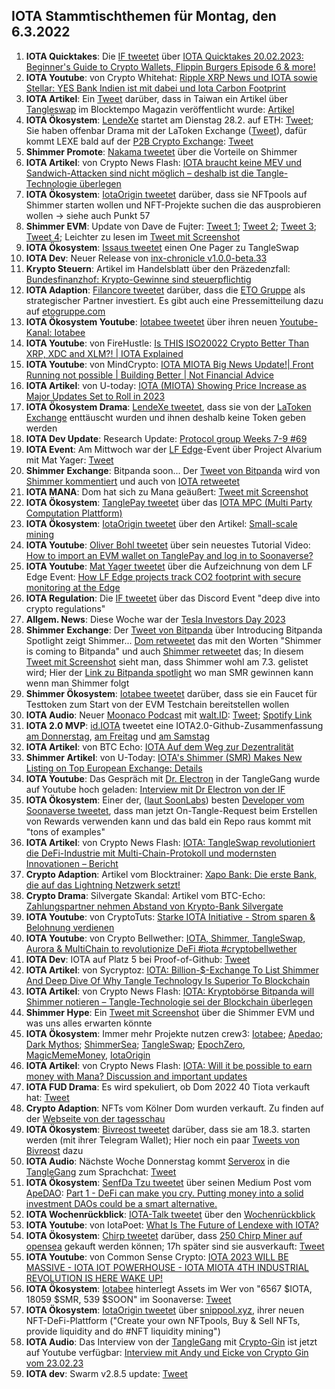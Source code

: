 ## IOTA Stammtischthemen für Montag, den 6.3.2022

1. **IOTA Quicktakes**: Die [IF tweetet](https://twitter.com/iota/status/1630145871470907394?s=20) über [IOTA Quicktakes 20.02.2023: Beginner's Guide to Crypto Wallets, Flippin Burgers Episode 6 & more!](https://www.youtube.com/watch?v=YzgHo2EA2Hs)
2. **IOTA Youtube**: von Crypto Whitehat: [Ripple XRP News und IOTA sowie Stellar: YES Bank Indien ist mit dabei und Iota Carbon Footprint](https://www.youtube.com/watch?v=Y6PC00TVWN8)
3. **IOTA Artikel**: Ein [Tweet](https://twitter.com/kowei1995/status/1630377127446208519?s=20) darüber, dass in Taiwan ein Artikel über [Tangleswap](https://twitter.com/TangleSwapE) im Blocktempo Magazin veröffentlicht wurde: [Artikel](https://www.blocktempo.com/all-about-iota-shimmer-eco-project-tangleswap/)
4. **IOTA Ökosystem**: [LendeXe](https://twitter.com/LendeXeFinance) startet am Dienstag 28.2. auf ETH: [Tweet](https://twitter.com/LendeXeFinance/status/1630500660478193664?s=20); Sie haben offenbar Drama mit der LaToken Exchange ([Tweet](https://twitter.com/LendeXeFinance/status/1630923742963458048?s=20)), dafür kommt LEXE bald auf der [P2B Crypto Exchange](https://www.youtube.com/watch?v=Hl1zEzVUV7w):  [Tweet](https://www.youtube.com/watch?v=Hl1zEzVUV7w)
5. **Shimmer Promote**: [Nakama tweetet](https://twitter.com/Nakama_Labs/status/1630560010232029184?s=20) über die Vorteile on Shimmer
6. **IOTA Artikel**: von Crypto News Flash: [IOTA braucht keine MEV und Sandwich-Attacken sind nicht möglich – deshalb ist die Tangle-Technologie überlegen](https://www.crypto-news-flash.com/de/iota-braucht-keinen-mev-mehr-und-sandwich-attacken-sind-unmoeglich-deshalb-ist-die-iota-technologie-ueberlegen/?feed_id=13355&_unique_id=63fe098ab09af)
7. **IOTA Ökosystem**: [IotaOrigin tweetet](https://twitter.com/origin_iota/status/1630552234122420224?s=20) darüber, dass sie NFTpools auf Shimmer starten wollen und NFT-Projekte suchen die das ausprobieren wollen -> siehe auch Punkt 57
8. **Shimmer EVM**: Update von Dave de Fujter: [Tweet 1](https://twitter.com/fijter/status/1630649750595747840?s=20); [Tweet 2](https://twitter.com/fijter/status/1630650112589307904?s=20); [Tweet 3](https://twitter.com/fijter/status/1630650415657132040?s=20); [Tweet 4](https://twitter.com/fijter/status/1630650981724594188?s=20); Leichter zu lesen im [Tweet mit Screenshot](https://twitter.com/Vrom14286662/status/1630865173467615233?s=20)
9. **IOTA Ökosystem**: [Issaus tweetet](https://twitter.com/Issaus2020/status/1630624850703204359?s=20) einen One Pager zu TangleSwap
10. **IOTA Dev**: Neuer Release von [inx-chronicle v1.0.0-beta.33](https://github.com/iotaledger/inx-chronicle/releases/tag/v1.0.0-beta.33)
11. **Krypto Steuern**: Artikel im Handelsblatt über den Präzedenzfall: [Bundesfinanzhof: Krypto-Gewinne sind steuerpflichtig](https://www.handelsblatt.com/finanzen/steuern-recht/steuern/steuerrecht-bundesfinanzhof-krypto-gewinne-sind-steuerpflichtig/29007418.html)
12. **IOTA Adaption**: [Filancore tweetet](https://twitter.com/FilancoreGmbH/status/1497188618686898193?s=20) darüber, dass die [ETO Gruppe](https://twitter.com/EtoGruppe) als strategischer Partner investiert. Es gibt auch eine Pressemitteilung dazu auf [etogruppe.com](https://www.etogruppe.com/)
13. **IOTA Ökosystem Youtube**: [Iotabee tweetet](https://twitter.com/iotabee/status/1630825720896458753?s=20) über ihren neuen [Youtube-Kanal: Iotabee](https://www.youtube.com/@iotabee)
14. **IOTA Youtube**: von FireHustle: [Is THIS ISO20022 Crypto Better Than XRP, XDC and XLM?! | IOTA Explained](https://www.youtube.com/watch?v=i9kzyH0PVoM)
15. **IOTA Youtube**: von MindCrypto: [IOTA MIOTA Big News Update!| Front Running not possible | Building Better | Not Financial Advice](https://www.youtube.com/watch?v=XBJpPBWqvis)
16. **IOTA Artikel**: von U-today: [IOTA (MIOTA) Showing Price Increase as Major Updates Set to Roll in 2023](https://u.today/iota-miota-showing-price-increase-as-major-updates-set-to-roll-in-2023)
17. **IOTA Ökosystem Drama**: [LendeXe tweetet](https://twitter.com/LendeXeFinance/status/1630923742963458048?s=20), dass sie von der [LaToken Exchange](https://twitter.com/latokens) enttäuscht wurden und ihnen deshalb keine Token geben werden
18. **IOTA Dev Update**: Research Update: [Protocol group Weeks 7-9 #69](https://twitter.com/Vrom14286662/status/1630865173467615233?s=20)
19. **IOTA Event**: Am Mittwoch war der [LF Edge](https://twitter.com/LF_Edge)-Event über Project Alvarium mit Mat Yager: [Tweet](https://twitter.com/LF_Edge/status/1628153376109387776?s=20)
20. **Shimmer Exchange**: Bitpanda soon... Der [Tweet von Bitpanda](https://twitter.com/bitpanda/status/1630877488623546369?s=20) wird von [Shimmer kommentiert](https://twitter.com/shimmernet/status/1630877522333245440?s=20) und auch von [IOTA retweetet](https://twitter.com/iota/status/1630890649951059969?s=20)
21. **IOTA MANA**: Dom hat sich zu Mana geäußert: [Tweet mit Screenshot](https://twitter.com/Vrom14286662/status/1630954101906259968?s=20)
22. **IOTA Ökosystem**: [TanglePay tweetet](https://twitter.com/tanglepaycom/status/1631122738369953792?s=20) über das [IOTA MPC (Multi Party Computation Plattform)](https://govern.iota.org/t/iota-secure-multi-party-computation-platform-run-and-owned-by-the-community/1568)
23. **IOTA Ökosystem**: [IotaOrigin tweetet](https://twitter.com/origin_iota/status/1631151594866712576?s=20) über den Artikel: [Small-scale mining](https://medium.com/@iotaorigin/small-scale-mining-784a9738a772)
24. **IOTA Youtube**: [Oliver Bohl tweetet](https://twitter.com/bohl_oliver/status/1631172841335926784?s=20) über sein neuestes Tutorial Video: [How to import an EVM wallet on TanglePay and log in to Soonaverse?](https://www.youtube.com/watch?v=EjEFn2AJjug)
25. **IOTA Youtube**: [Mat Yager tweetet](https://twitter.com/Mat_Yarger/status/1630996840681275402?s=20) über die Aufzeichnung von dem LF Edge Event: [How LF Edge projects track CO2 footprint with secure monitoring at the Edge](https://www.youtube.com/watch?v=9FVxrMfSuMs) 
26. **IOTA Regulation**: Die [IF tweetet](https://twitter.com/iota/status/1628394185949601794?s=20) über das Discord Event "deep dive into crypto regulations"
27. **Allgem. News**: Diese Woche war der [Tesla Investors Day 2023](https://www.youtube.com/watch?v=Hl1zEzVUV7w)
28. **Shimmer Exchange**: Der [Tweet von Bitpanda](https://twitter.com/bitpanda/status/1631221893997969408?s=20) über Introducing Bitpanda Spotlight zeigt Shimmer... [Dom retweetet](https://twitter.com/DomSchiener/status/1631226461490225152?s=20) das mit den Worten "Shimmer is coming to Bitpanda" und auch [Shimmer retweetet](https://twitter.com/shimmernet/status/1631222517456154627?s=20) das; In diesem [Tweet mit Screenshot](https://twitter.com/Uglybots/status/1631225006007959553?s=20) sieht man, dass Shimmer wohl am 7.3. gelistet wird; Hier der [Link zu Bitpanda spotlight](https://web.bitpanda.com/spotlight) wo man SMR gewinnen kann wenn man Shimmer folgt
29. **Shimmer Ökosystem**: [Iotabee tweetet](https://twitter.com/iotabee/status/1631264336122454019?s=20) darüber, dass sie ein Faucet für Testtoken zum Start von der EVM Testchain bereitstellen wollen
30. **IOTA Audio**: Neuer [Moonaco Podcast](https://twitter.com/MoonacoPodcast) mit [walt.ID](https://twitter.com/walt_id): [Tweet](https://twitter.com/MoonacoPodcast/status/1631245653304016896?s=20); [Spotify Link](https://open.spotify.com/episode/6AZb1F6Il6obZCdXKHqCGb?si=-kkFBivdRH2ERIL38ONjcw&nd=1)
31. **IOTA 2.0 MVP**: [id.IOTA](https://twitter.com/id_iota) tweetet eine IOTA2.0-Github-Zusammenfassung [am Donnerstag](https://twitter.com/id_iota/status/1631275356236775426?s=20), [am Freitag](https://twitter.com/id_iota/status/1631618327561875457?s=20) und [am Samstag](https://twitter.com/id_iota/status/1631951772141887489?s=20)
32. **IOTA Artikel**: von BTC Echo: [IOTA Auf dem Weg zur Dezentralität](https://www.btc-echo.de/news/iota-mit-dem-update-coordicide-zur-dezentralitaet-160438/)
33. **Shimmer Artikel**: von U-Today: [IOTA's Shimmer (SMR) Makes New Listing on Top European Exchange: Details](https://u.today/iotas-shimmer-smr-makes-new-listing-on-top-european-exchange-details)
34. **IOTA Youtube**: Das Gespräch mit [Dr. Electron](https://twitter.com/Dr_Electron) in der TangleGang wurde auf Youtube hoch geladen: [Interview mit Dr Electron von der IF](https://www.youtube.com/watch?v=nbqG42VOYQo)
35. **IOTA Ökosystem**: Einer der, ([laut SoonLabs](https://twitter.com/soon_labs/status/1631544901023469568?s=20)) besten [Developer vom Soonaverse tweetet](https://twitter.com/__flyingrabbit/status/1631339524306477070?s=20), dass man jetzt On-Tangle-Request beim Erstellen von Rewards verwenden kann und das bald ein Repo raus kommt mit "tons of examples"
36. **IOTA Artikel**: von Crypto News Flash: [IOTA: TangleSwap revolutioniert die DeFi-Industrie mit Multi-Chain-Protokoll und modernsten Innovationen – Bericht](https://www.crypto-news-flash.com/de/iota-tangleswap-revolutioniert-die-defi-industrie-mit-multi-chain-protokoll-und-modernsten-innovationen-bericht/?feed_id=13399&_unique_id=63ffa7d27c271)
37. **Crypto Adaption**: Artikel vom Blocktrainer: [Xapo Bank: Die erste Bank, die auf das Lightning Netzwerk setzt!](https://www.blocktrainer.de/xapo-bank-bietet-lightning-zahlungen-an/)
38. **Crypto Drama**: Silvergate Skandal: Artikel vom BTC-Echo: [Zahlungspartner nehmen Abstand von Krypto-Bank Silvergate](https://www.btc-echo.de/schlagzeilen/silvergate-coinbase-und-co-trennen-sich-von-krypto-bank-160470/)
39. **IOTA Youtube**: von CryptoTuts: [Starke IOTA Initiative - Strom sparen & Belohnung verdienen](https://www.youtube.com/watch?v=C_ykQKG6dpU)
40. **IOTA Youtube**: von Crypto Bellwether: [IOTA, Shimmer, TangleSwap, Aurora & MultiChain to revolutionize DeFi #iota #cryptobellwether](https://www.youtube.com/watch?v=nDRhBem-kU0)
41. **IOTA Dev**: IOTA auf Platz 5 bei Proof-of-Github: [Tweet](https://twitter.com/ProofofGitHub/status/1631927479609831425?s=20)
42. **IOTA Artikel**: von Sycryptoz: [IOTA: Billion-$-Exchange To List Shimmer And Deep Dive Of Why Tangle Technology Is Superior To Blockchain](https://sucryptoz.com/iota-billion-exchange-to-list-shimmer-and-deep-dive-of-why-tangle-technology-is-superior-to-blockchain/)
43. **IOTA Artikel**: von Crypto News Flash: [IOTA: Kryptobörse Bitpanda will Shimmer notieren – Tangle-Technologie sei der Blockchain überlegen](https://www.crypto-news-flash.com/de/iota-kryptoboerse-bitpanda-will-shimmer-notieren-tangle-technologie-sei-der-blockchain-ueberlegen/?feed_id=13459&_unique_id=6401fb2573ff1)
44. **Shimmer Hype**: Ein [Tweet mit Screenshot](https://twitter.com/SamannSebastian/status/1631746429193519120?s=20) über die Shimmer EVM und was uns alles erwarten könnte
45. **IOTA Ökosystem**: Immer mehr Projekte nutzen crew3: [Iotabee](https://crew3.xyz/c/iotabee/invite/FVdSVGyXDZlwCS9-iFn0I); [Apedao](https://crew3.xyz/c/apedao/invite/ZJSsF_9xlW7mGQADs5BPF); [Dark Mythos](https://crew3.xyz/c/darkmythos/invite/h6bXztIVUS5Jyhttft4Bk); [ShimmerSea](https://crew3.xyz/c/shimmersea/invite/zikW2A__rIouDMx9vBQzD); [TangleSwap](https://crew3.xyz/c/tangleswap/invite/pVrE2fLBcGn05ZpVvaMD-); [EpochZero](https://crew3.xyz/c/epochzero/invite/OyNIakiVzxWOMuCGrpJ7q), [MagicMemeMoney](https://crew3.xyz/c/magicmememoney/invite/VYVZ-tf4UdxpBznW-VOrQ), [IotaOrigin](https://crew3.xyz/c/iotaorigin/invite/5vVlxl2KveF-F54z7q3oH)
46. **IOTA Artikel**: von Crypto News Flash: [IOTA: Will it be possible to earn money with Mana? Discussion and important updates](https://www.crypto-news-flash.com/iota-will-it-be-possible-to-earn-money-with-mana-discussion-and-important-updates/#)
47. **IOTA FUD Drama**: Es wird spekuliert, ob Dom 2022 40 Tiota verkauft hat: [Tweet](https://twitter.com/fudsfuddy/status/1631743932047536128?s=20)
48. **Crypto Adaption**: NFTs vom Kölner Dom wurden verkauft. Zu finden auf der [Webseite von der tagesschau](https://www.tagesschau.de/wirtschaft/technologie/koeln-dom-nft-101.html)
49. **IOTA Ökosystem**: [Bivreost tweetet](https://twitter.com/bivreost/status/1632046972264652802?s=20) darüber, dass sie am 18.3. starten werden (mit ihrer Telegram Wallet); Hier noch ein paar [Tweets von Bivreost](https://twitter.com/bivreost/status/1632376997249785856?s=20) dazu
50. **IOTA Audio**: Nächste Woche Donnerstag kommt [Serverox](https://twitter.com/servrox) in die [TangleGang](https://twitter.com/GangTangleTalk) zum Sprachchat: [Tweet](https://twitter.com/GangTangleTalk/status/1632314648304185347?s=20)
51. **IOTA Ökosystem**: [SenfDa Tzu tweetet](https://twitter.com/SenfdaTzu/status/1632317794569138179?s=20) über seinen Medium Post vom [ApeDAO](https://twitter.com/iotapes): [Part 1 - DeFi can make you cry. Putting money into a solid investment DAOs could be a smart alternative.](https://medium.com/@karsten.bienek/make-a-lot-of-money-with-investment-daos-a5788a265256)
52. **IOTA Wochenrückblick**: [IOTA-Talk tweetet](https://twitter.com/Iota_Talk_/status/1632293320654200833?s=20) über den [Wochenrückblick](https://www.iota-talk.com/index.php?article/269-week-in-review-from-26th-february-to-4nd-march-2023/)
53. **IOTA Youtube**: von IotaPoet: [What Is The Future of Lendexe with IOTA?](https://www.youtube.com/watch?v=1PeSjl_MSyg)
54. **IOTA Ökosystem**: [Chirp tweetet](https://twitter.com/ChirpIoT/status/1632473567957774340?s=20) darüber, dass [250 Chirp Miner auf opensea](https://opensea.io/assets/matic/0x2953399124f0cbb46d2cbacd8a89cf0599974963/54813439029422678614255467127229219691220660521908286887215386026725926240556) gekauft werden können; 17h später sind sie ausverkauft: [Tweet](https://twitter.com/ChirpIoT/status/1632668837106667520?s=20)
55. **IOTA Youtube**: von Common Sense Crypto: [IOTA 2023 WILL BE MASSIVE - IOTA IOT POWERHOUSE - IOTA MIOTA 4TH INDUSTRIAL REVOLUTION IS HERE WAKE UP!](https://www.youtube.com/watch?v=QPQrrdhBE8U)
56. **IOTA Ökosystem**: [Iotabee](https://twitter.com/iotabee) hinterlegt Assets  im Wer von "6567 $IOTA, 18059 $SMR, 539 $SOON" im Soonaverse: [Tweet](https://twitter.com/iotabee/status/1632549261064949760?s=20)
57. **IOTA Ökosystem**: [IotaOrigin tweetet](https://twitter.com/origin_iota/status/1632654820292149254?s=20) über [snippool.xyz](https://snippool.xyz/), ihrer neuen NFT-DeFi-Plattform ("Create your own NFTpools, Buy & Sell NFTs, provide liquidity and do #NFT  liquidity mining")
58. **IOTA Audio**: Das Interview von der [TangleGang](https://twitter.com/GangTangleTalk) mit [Crypto-Gin](https://twitter.com/Crypto_Gin21) ist jetzt auf Youtube verfügbar: [Interview mit Andy und Eicke von Crypto Gin vom 23.02.23](https://www.youtube.com/watch?v=oXz_tgkKPdw)
59. **IOTA dev**: Swarm v2.8.5 update: [Tweet](https://twitter.com/tanglebay/status/1632696025474383874?s=20)





